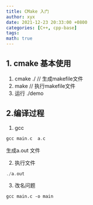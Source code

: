 ```yaml
---
title: CMake 入门
author: xyx
date: 2021-12-23 20:33:00 +0800
categories: [C++, cpp-base]
tags: 
math: true
---
```



## 1. cmake 基本使用


1. cmake ./   // 生成makefile文件
2. make         // 执行makefile文件
3. 运行   ./demo  


## 2.编译过程

1. gcc

```c
gcc main.c  a.c   
```
生成a.out 文件

2. 执行文件

```c
./a.out

```

3. 改名问题

```
gcc main.c -o main
```